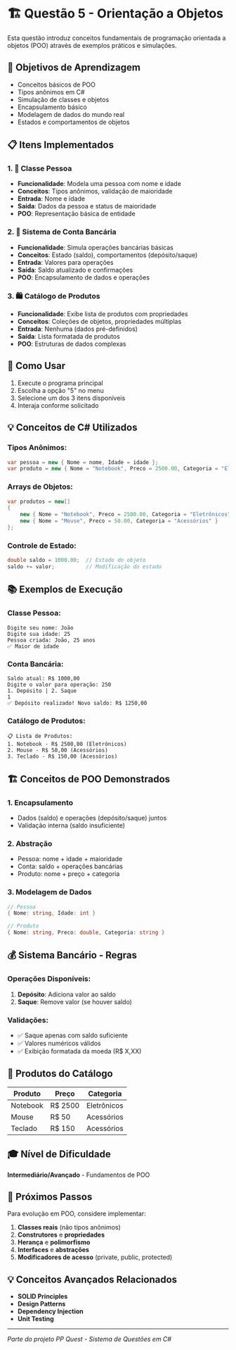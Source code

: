 # 🏗️ Questão 5 - Orientação a Objetos

Esta questão introduz conceitos fundamentais de programação orientada a objetos (POO) através de exemplos práticos e simulações.

## 🎯 Objetivos de Aprendizagem

- Conceitos básicos de POO
- Tipos anônimos em C#
- Simulação de classes e objetos
- Encapsulamento básico
- Modelagem de dados do mundo real
- Estados e comportamentos de objetos

## 📋 Itens Implementados

### 1. 👤 Classe Pessoa
- **Funcionalidade**: Modela uma pessoa com nome e idade
- **Conceitos**: Tipos anônimos, validação de maioridade
- **Entrada**: Nome e idade
- **Saída**: Dados da pessoa e status de maioridade
- **POO**: Representação básica de entidade

### 2. 🏦 Sistema de Conta Bancária
- **Funcionalidade**: Simula operações bancárias básicas
- **Conceitos**: Estado (saldo), comportamentos (depósito/saque)
- **Entrada**: Valores para operações
- **Saída**: Saldo atualizado e confirmações
- **POO**: Encapsulamento de dados e operações

### 3. 🛍️ Catálogo de Produtos
- **Funcionalidade**: Exibe lista de produtos com propriedades
- **Conceitos**: Coleções de objetos, propriedades múltiplas
- **Entrada**: Nenhuma (dados pré-definidos)
- **Saída**: Lista formatada de produtos
- **POO**: Estruturas de dados complexas

## 🔧 Como Usar

1. Execute o programa principal
2. Escolha a opção "5" no menu
3. Selecione um dos 3 itens disponíveis
4. Interaja conforme solicitado

## 💡 Conceitos de C# Utilizados

### Tipos Anônimos:
```csharp
var pessoa = new { Nome = nome, Idade = idade };
var produto = new { Nome = "Notebook", Preco = 2500.00, Categoria = "Eletrônicos" };
```

### Arrays de Objetos:
```csharp
var produtos = new[]
{
    new { Nome = "Notebook", Preco = 2500.00, Categoria = "Eletrônicos" },
    new { Nome = "Mouse", Preco = 50.00, Categoria = "Acessórios" }
};
```

### Controle de Estado:
```csharp
double saldo = 1000.00;  // Estado do objeto
saldo += valor;          // Modificação do estado
```

## 📚 Exemplos de Execução

### Classe Pessoa:
```
Digite seu nome: João
Digite sua idade: 25
Pessoa criada: João, 25 anos
✅ Maior de idade
```

### Conta Bancária:
```
Saldo atual: R$ 1000,00
Digite o valor para operação: 250
1. Depósito | 2. Saque
1
✅ Depósito realizado! Novo saldo: R$ 1250,00
```

### Catálogo de Produtos:
```
📋 Lista de Produtos:
1. Notebook - R$ 2500,00 (Eletrônicos)
2. Mouse - R$ 50,00 (Acessórios)  
3. Teclado - R$ 150,00 (Acessórios)
```

## 🏗️ Conceitos de POO Demonstrados

### 1. **Encapsulamento**
- Dados (saldo) e operações (depósito/saque) juntos
- Validação interna (saldo insuficiente)

### 2. **Abstração**
- Pessoa: nome + idade + maioridade
- Conta: saldo + operações bancárias
- Produto: nome + preço + categoria

### 3. **Modelagem de Dados**
```csharp
// Pessoa
{ Nome: string, Idade: int }

// Produto  
{ Nome: string, Preco: double, Categoria: string }
```

## 💰 Sistema Bancário - Regras

### Operações Disponíveis:
1. **Depósito**: Adiciona valor ao saldo
2. **Saque**: Remove valor (se houver saldo)

### Validações:
- ✅ Saque apenas com saldo suficiente
- ✅ Valores numéricos válidos
- ✅ Exibição formatada da moeda (R$ X,XX)

## 🛒 Produtos do Catálogo

| Produto  | Preço    | Categoria   |
|----------|----------|-------------|
| Notebook | R$ 2500  | Eletrônicos |
| Mouse    | R$ 50    | Acessórios  |
| Teclado  | R$ 150   | Acessórios  |

## 🎓 Nível de Dificuldade
**Intermediário/Avançado** - Fundamentos de POO

## 🚀 Próximos Passos

Para evolução em POO, considere implementar:

1. **Classes reais** (não tipos anônimos)
2. **Construtores** e **propriedades**
3. **Herança** e **polimorfismo**
4. **Interfaces** e **abstrações**
5. **Modificadores de acesso** (private, public, protected)

## 💡 Conceitos Avançados Relacionados

- **SOLID Principles**
- **Design Patterns**
- **Dependency Injection**
- **Unit Testing**

---
*Parte do projeto PP Quest - Sistema de Questões em C#*

